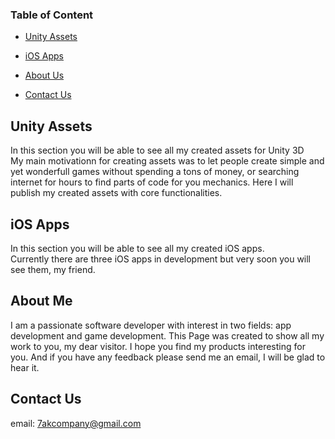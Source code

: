 ### Table of Content

- [Unity Assets](https://github.com/7AKCompany/AKWebsite.github.io/blob/gh-pages/index.md#unity-assets)

- [iOS Apps](https://github.com/7AKCompany/AKWebsite.github.io/blob/gh-pages/index.md#ios-apps)

- [About Us](https://github.com/7AKCompany/AKWebsite.github.io/blob/gh-pages/index.md#about-us)

- [Contact Us](https://github.com/7AKCompany/AKWebsite.github.io/blob/gh-pages/index.md#contact-us)

## Unity Assets
In this section you will be able to see all my created assets for Unity 3D  
My main motivationn for creating assets was to let people create simple and yet wonderfull games without spending a tons of money, or searching internet for hours to find parts of code for you mechanics. Here I will publish my created assets with core functionalities.

## iOS Apps
In this section you will be able to see all my created iOS apps.  
Currently there are three iOS apps in development but very soon you will see them, my friend.

## About Me
I am a passionate software developer with interest in two fields: app development and game development. This Page was created to show all my work to you, my dear visitor.
I hope you find my products interesting for you. And if you have any feedback please send me an email, I will be glad to hear it.

## Contact Us
email: 7akcompany@gmail.com
